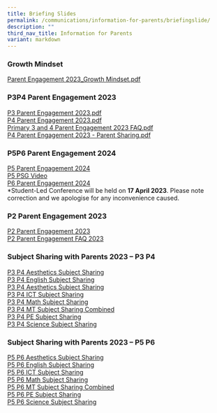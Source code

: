 ```yaml
---
title: Briefing Slides
permalink: /communications/information-for-parents/briefingslide/
description: ""
third_nav_title: Information for Parents
variant: markdown
---
```

### Growth Mindset

[Parent Engagement 2023\_Growth Mindset.pdf](/files/Parent%20Engagement%202023_Growth%20Mindset.pdf)

### P3P4 Parent Engagement 2023

[P3 Parent Engagement 2023.pdf](/files/P3%20Parent%20Engagement%202023.pdf) <br>
[P4 Parent Engagement 2023.pdf](/files/P4%20Parent%20Engagement%202023.pdf)  <br>
[Primary 3 and 4 Parent Engagement 2023 FAQ.pdf](/files/FAQ_Primary%203%20and%204%20Parent%20Engagement%202023.pdf) <br>
[P4 Parent Engagement 2023 - Parent Sharing.pdf](/files/P4%20Parent%20Engagement%202023%20-%20Parent%20Sharing.pdf) 

### P5P6 Parent Engagement 2024

[P5 Parent Engagement 2024](/files/Communications/P5_Parent_Engagement_2024_sch_website.pdf)<br>
[P5 PSG Video](https://youtube.be/jq9exPHkAtE)<br>
[P6 Parent Engagement 2024](/files/Communications/P6_Parent_Engagement_2024_sch_website.pdf)<br>
*Student-Led Conference will be held on **17 April 2023**. Please note correction and we apologise for any inconvenience caused.

### P2 Parent Engagement 2023
[P2 Parent Engagement 2023](/files/Communications/p2%20parent%20engagement%202023.pdf)
<br>
[P2 Parent Engagement FAQ 2023](/files/Communications/faq%20primary%202%20parent%20engagement%202023.pdf)

### Subject Sharing with Parents 2023 – P3 P4&nbsp;

[P3 P4 Aesthetics Subject Sharing](/files/P3%20P4%20Aesthetics%20Subject%20Sharing.pdf)
<br>
[P3 P4 English Subject Sharing](/files/P3%20P4%20English%20Subject%20Sharing.pdf) 
<br>
[P3 P4 Aesthetics Subject Sharing](/files/P3%20P4%20Aesthetics%20Subject%20Sharing.pdf)
<br>
[P3 P4 ICT Subject Sharing](/files/P3%20P4%20ICT%20Subject%20Sharing.pdf)
<br>
[P3 P4 Math Subject Sharing](/files/P3%20P4%20Math%20Subject%20Sharing.pdf)
<br>
[P3 P4 MT Subject Sharing Combined](/files/P3%20P4%20MT%20Subject%20Sharing%20Combined.pdf)
<br> 
[P3 P4 PE Subject Sharing](/files/P3%20P4%20PE%20Subject%20Sharing.pdf)
<br> 
[P3 P4 Science Subject Sharing](/files/P3%20P4%20Science%20Subject%20Sharing.pdf)  

### Subject Sharing with Parents 2023 – P5 P6

[P5 P6 Aesthetics Subject Sharing](/files/P5%20P6%20Aesthetics%20Subject%20Sharing.pdf)
<br> 
[P5 P6 English Subject Sharing](/files/P5%20P6%20English%20Subject%20Sharing.pdf)  
[P5 P6 ICT Subject Sharing](/files/P5%20P6%20ICT%20Subject%20Sharing.pdf)  
[P5 P6 Math Subject Sharing](/files/P5%20P6%20Math%20Subject%20Sharing.pdf)   
[P5 P6 MT Subject Sharing Combined](/files/P5%20P6%20MT%20Subject%20Sharing%20Combined.pdf)   
[P5 P6 PE Subject Sharing](/files/P5%20P6%20PE%20Subject%20Sharing.pdf)  
[P5 P6 Science Subject Sharing](/files/P5%20P6%20Science%20Subjuect%20Sharing.pdf)